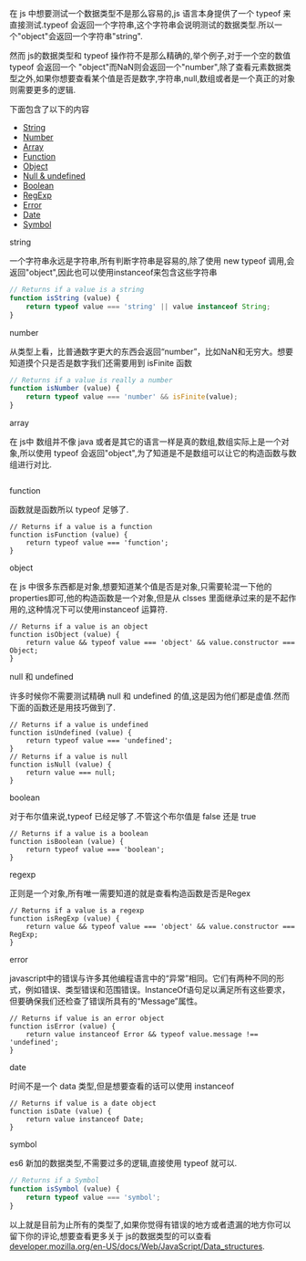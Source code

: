 在 js 中想要测试一个数据类型不是那么容易的,js 语言本身提供了一个 typeof 来直接测试.typeof 会返回一个字符串,这个字符串会说明测试的数据类型.所以一个"object"会返回一个字符串"string".

然而 js的数据类型和 typeof 操作符不是那么精确的,举个例子,对于一个空的数值 typeof 会返回一个 "object"而NaN则会返回一个"number",除了查看元素数据类型之外,如果你想要查看某个值是否是数字,字符串,null,数组或者是一个真正的对象则需要更多的逻辑.

下面包含了以下的内容

- [String](https://webbjocke.com/javascript-check-data-types/#javascript-string)
- [Number](https://webbjocke.com/javascript-check-data-types/#javascript-number)
- [Array](https://webbjocke.com/javascript-check-data-types/#javascript-array)
- [Function](https://webbjocke.com/javascript-check-data-types/#javascript-function)
- [Object](https://webbjocke.com/javascript-check-data-types/#javascript-object)
- [Null & undefined](https://webbjocke.com/javascript-check-data-types/#javascript-null-and-undefined)
- [Boolean](https://webbjocke.com/javascript-check-data-types/#javascript-boolean)
- [RegExp](https://webbjocke.com/javascript-check-data-types/#javascript-regexp)
- [Error](https://webbjocke.com/javascript-check-data-types/#javascript-error)
- [Date](https://webbjocke.com/javascript-check-data-types/#javascript-date)
- [Symbol](https://webbjocke.com/javascript-check-data-types/#javascript-symbol)

string

一个字符串永远是字符串,所有判断字符串是容易的,除了使用 new typeof 调用,会返回"object",因此也可以使用instanceof来包含这些字符串

```js
// Returns if a value is a string
function isString (value) {
    return typeof value === 'string' || value instanceof String;
}
```

number

从类型上看，比普通数字更大的东西会返回“number”，比如NaN和无穷大。想要知道摸个只是否是数字我们还需要用到 isFinite 函数

```js
// Returns if a value is really a number
function isNumber (value) {
    return typeof value === 'number' && isFinite(value);
}
```

array

在 js中 数组并不像 java 或者是其它的语言一样是真的数组,数组实际上是一个对象,所以使用 typeof 会返回"object",为了知道是不是数组可以让它的构造函数与数组进行对比.



```

```

function

函数就是函数所以 typeof 足够了.



```
// Returns if a value is a function
function isFunction (value) {
    return typeof value === 'function';
}
```

object

在 js 中很多东西都是对象,想要知道某个值是否是对象,只需要轮混一下他的properties即可,他的构造函数是一个对象,但是从 clsses 里面继承过来的是不起作用的,这种情况下可以使用instanceof 运算符.

```
// Returns if a value is an object
function isObject (value) {
    return value && typeof value === 'object' && value.constructor === Object;
}
```

null 和 undefined

许多时候你不需要测试精确 null 和 undefined 的值,这是因为他们都是虚值.然而下面的函数还是用技巧做到了.

```
// Returns if a value is undefined
function isUndefined (value) {
    return typeof value === 'undefined';
}
// Returns if a value is null
function isNull (value) {
    return value === null;
}

```

boolean 

对于布尔值来说,typeof 已经足够了.不管这个布尔值是 false 还是 true

```
// Returns if a value is a boolean
function isBoolean (value) {
    return typeof value === 'boolean';
}
```

regexp

正则是一个对象,所有唯一需要知道的就是查看构造函数是否是Regex

```
// Returns if a value is a regexp
function isRegExp (value) {
    return value && typeof value === 'object' && value.constructor === RegExp;
}
```

error 

javascript中的错误与许多其他编程语言中的“异常”相同。它们有两种不同的形式，例如错误、类型错误和范围错误。InstanceOf语句足以满足所有这些要求，但要确保我们还检查了错误所具有的“Message”属性。

```
// Returns if value is an error object
function isError (value) {
    return value instanceof Error && typeof value.message !== 'undefined';
}
```

date

时间不是一个 data 类型,但是想要查看的话可以使用 instanceof

```
// Returns if value is a date object
function isDate (value) {
    return value instanceof Date;
}
```

symbol 



es6 新加的数据类型,不需要过多的逻辑,直接使用 typeof 就可以.

```js
// Returns if a Symbol
function isSymbol (value) {
    return typeof value === 'symbol';
}
```

以上就是目前为止所有的类型了,如果你觉得有错误的地方或者遗漏的地方你可以留下你的评论,想要查看更多关于 js的数据类型的可以查看[developer.mozilla.org/en-US/docs/Web/JavaScript/Data_structures](https://developer.mozilla.org/en-US/docs/Web/JavaScript/Data_structures).